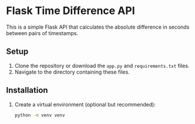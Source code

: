# Flask Time Difference API

This is a simple Flask API that calculates the absolute difference in seconds between pairs of timestamps.

## Setup

1. Clone the repository or download the `app.py` and `requirements.txt` files.
2. Navigate to the directory containing these files.

## Installation

1. Create a virtual environment (optional but recommended):
   ```bash
   python -m venv venv
